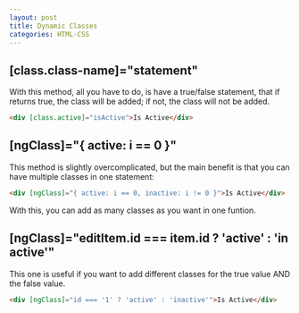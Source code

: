 ```yaml
---
layout: post
title: Dynamic Classes
categories: HTML-CSS
---
```


## [class.class-name]="statement"

With this method, all you have to do, is have a true/false statement, that if returns true, the class will be added; if not, the class will not be added.

```html
<div [class.active]="isActive">Is Active</div>
```

## [ngClass]="{ active: i == 0 }"

This method is slightly overcomplicated, but the main benefit is that you can have multiple classes in one statement:

```html
<div [ngClass]="{ active: i == 0, inactive: i != 0 }">Is Active</div>
```

With this, you can add as many classes as you want in one funtion.

## [ngClass]="editItem.id === item.id ? 'active' : 'inactive'"

This one is useful if you want to add different classes for the true value AND the false value.

```html
<div [ngClass]="id === '1' ? 'active' : 'inactive'">Is Active</div>
```
